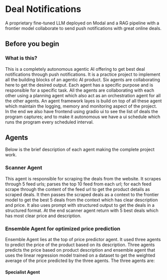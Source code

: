 # Deal Notifications

A proprietary fine-tuned LLM deployed on Modal and a RAG pipeline with a frontier model collaborate to send push notifications with great online deals.

## Before you begin

### What is this?

This is a completely autonomous agentic AI offering to get best deal notifications through push notifications. It is a practice project to implement all the building blocks of an agentic AI product.
Six agents are collaborating here to get the desired output. Each agent has a specific purpose and is responsible for a specific task. All the agents are collaborating with each other using a planning agent which also act as an orchestration agent for all the other agents. An agent framework layes is build on top of all these agent which maintain the logging, memory and monitoring aspect of the project. In the end we also have frontend using gradio ui to see the list of deals the program captures; and to make it autonomous we have a ui schedule which runs the program every scheduled interval. 

## Agents

Below is the brief description of each agent making the complete project work.

### Scanner Agent

This agent is responsible for scraping the deals from the website. It scrapes through 5 feed urls; 
parses the top 10 feed from each url; for each feed scrape through the content of the feed url to get the product details as scraped deals. It then passes the scraped deals as a context to the frontier model to get the best 5 deals from the context which has clear description and price. It also uses prompt with structured output to get the deals in a structured format. At the end scanner agent return with 5 best deals which has most clear price and description.

### Ensemble Agent for optimized price prediction

Ensemble Agent lies at the top of price predictor agent. It used three agents to predict the price of the product based on its description. Three agents predicts the price based on product description and ensemble agent that uses the linear regression model trained on a dataset to get the weighted average of the price predicted by the three agents. The three agents are:

#### Specialist Agent








